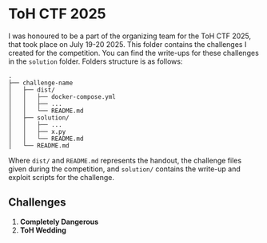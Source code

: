 # ToH CTF 2025

I was honoured to be a part of the organizing team for the ToH CTF 2025, that took place on July 19-20 2025. This folder contains the challenges I created for the competition. You can find the write-ups for these challenges in the `solution` folder. Folders structure is as follows:

```
.
├── challenge-name
│   ├── dist/
│   │   ├── docker-compose.yml
│   │   ├── ...
│   │   └── README.md
│   ├── solution/ 
│   │   ├── ...
│   │   ├── x.py
│   │   └── README.md
│   └── README.md
```
Where `dist/` and `README.md` represents the handout, the challenge files given during the competition, and `solution/` contains the write-up and exploit scripts for the challenge.

## Challenges

1. **Completely Dangerous**
2. **ToH Wedding**

